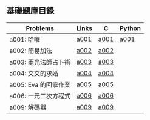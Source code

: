 ## 基礎題庫目錄

|Problems|Links|C|Python|
|-|-|-|-|
|a001: 哈囉|[a001](Contents/a001/a001.md)|[a001](Contents/a001/a001.c)|[a001](Contents/a001/a001.py)|
|a002: 簡易加法|[a002](Contents/a002/a002.md)|[a002](Contents/a002/a002.c)| |
|a003: 兩光法師占卜術|[a003](Contents/a003/a003.md)|[a003](Contents/a003/a003.c)| |
|a004: 文文的求婚|[a004](Contents/a004/a004.md)|[a004](Contents/a004/a004.c)| |
|a005: Eva 的回家作業|[a005](Contents/a005/a005.md)|[a005](Contents/a005/a005.c)| |
|a006: 一元二次方程式|[a006](Contents/a006/a006.md)|[a006](Contents/a006/a006.c)| |
|a009: 解碼器|[a009](Contents/a009/a009.md)|[a009](Contents/a009/a009.c)| |
